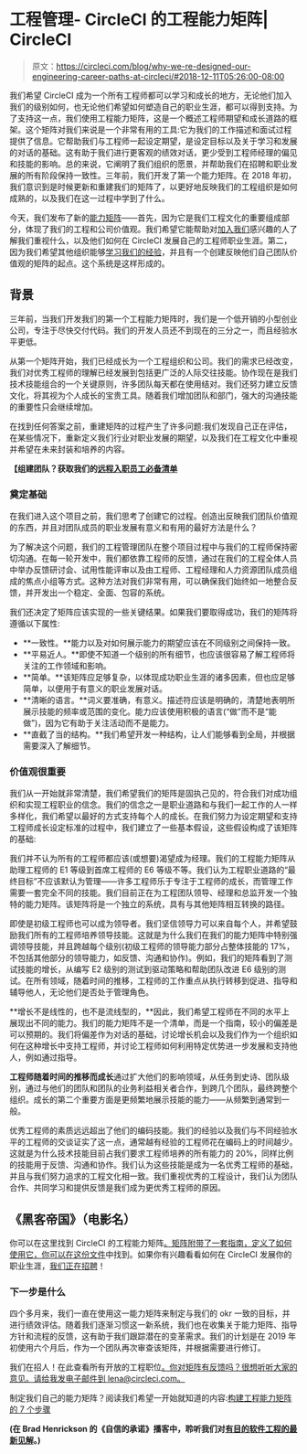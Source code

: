 # 工程管理- CircleCI 的工程能力矩阵| CircleCI

> 原文：<https://circleci.com/blog/why-we-re-designed-our-engineering-career-paths-at-circleci/#2018-12-11T05:26:00-08:00>

我们希望 CircleCI 成为一个所有工程师都可以学习和成长的地方，无论他们加入我们的级别如何，也无论他们希望如何塑造自己的职业生涯，都可以得到支持。为了支持这一点，我们使用工程能力矩阵，这是一个概述工程师期望和成长道路的框架。这个矩阵对我们来说是一个非常有用的工具:它为我们的工作描述和面试过程提供了信息。它帮助我们与工程师一起设定期望，是设定目标以及关于学习和发展的对话的基础。这有助于我们进行更客观的绩效对话，更少受到工程师经理的偏见和技能的影响。总的来说，它阐明了我们组织的愿景，并帮助我们在招聘和职业发展的所有阶段保持一致性。三年前，我们开发了第一个能力矩阵。在 2018 年初，我们意识到是时候更新和重建我们的矩阵了，以更好地反映我们的工程组织是如何成熟的，以及我们在这一过程中学到了什么。

今天，我们发布了新的[能力矩阵](https://docs.google.com/spreadsheets/d/131XZCEb8LoXqy79WWrhCX4sBnGhCM1nAIz4feFZJsEo/edit?usp=drive_web&ouid=102074010046731208988)——首先，因为它是我们工程文化的重要组成部分，体现了我们的工程和公司价值观。我们希望它能帮助对[加入我们](https://circleci.com/careers/)感兴趣的人了解我们重视什么，以及他们如何在 CircleCI 发展自己的工程师职业生涯。第二，因为我们希望其他组织能够[学习我们的经验](https://circleci.com/blog/7-steps-to-building-an-engineering-competency-matrix/)，并且有一个创建反映他们自己团队价值观的矩阵的起点。这个系统是这样形成的。

## 背景

三年前，当我们开发我们的第一个工程能力矩阵时，我们是一个低开销的小型创业公司，专注于尽快交付代码。我们的开发人员还不到现在的三分之一，而且经验水平更低。

从第一个矩阵开始，我们已经成长为一个工程组织和公司。我们的需求已经改变，我们对优秀工程师的理解已经发展到包括更广泛的人际交往技能。协作现在是我们技术技能组合的一个关键原则，许多团队每天都在使用结对。我们还努力建立反馈文化，将其视为个人成长的宝贵工具。随着我们增加团队和部门，强大的沟通技能的重要性只会继续增加。

在找到任何答案之前，重建矩阵的过程产生了许多问题:我们发现自己正在评估，在某些情况下，重新定义我们行业对职业发展的期望，以及我们在工程文化中重视并希望在未来封装和培养的内容。

**【组建团队？获取我们的[远程入职员工必备清单](https://circleci.com/blog/essential-checklists-for-onboarding-remote-employees/)**

### 奠定基础

在我们进入这个项目之前，我们思考了创建它的过程。创造出反映我们团队价值观的东西，并且对团队成员的职业发展有意义和有用的最好方法是什么？

为了解决这个问题，我们的工程管理团队在整个项目过程中与我们的工程师保持密切沟通。在每一轮开发中，我们都依靠工程师的反馈，通过在我们的工程全体人员中举办反馈研讨会、试用性能评审以及由工程师、工程经理和人力资源团队成员组成的焦点小组等方式。这种方法对我们非常有用，可以确保我们始终如一地整合反馈，并开发出一个稳定、全面、包容的系统。

我们还决定了矩阵应该实现的一些关键结果。如果我们要取得成功，我们的矩阵将遵循以下属性:

*   **一致性。**能力以及对如何展示能力的期望应该在不同级别之间保持一致。
*   **平易近人。**即使不知道一个级别的所有细节，也应该很容易了解工程师将关注的工作领域和影响。
*   **简单。**该矩阵应足够复杂，以体现成功职业生涯的诸多因素，但也应足够简单，以便用于有意义的职业发展对话。
*   **清晰的语言。**词义要准确，有意义。描述符应该是明确的，清楚地表明所展示技能的频率或范围的变化。能力应该使用积极的语言(“做”而不是“能做”)，因为它有助于关注活动而不是能力。
*   **直截了当的结构。**我们希望开发一种结构，让人们能够看到全局，并根据需要深入了解细节。

### 价值观很重要

我们从一开始就非常清楚，我们希望我们的矩阵是固执己见的，符合我们对成功组织和实现工程职业的信念。我们的信念之一是职业道路和与我们一起工作的人一样多样化，我们希望以最好的方式支持每个人的成长。在我们努力为设定期望和支持工程师成长设定标准的过程中，我们建立了一些基本假设，这些假设构成了该矩阵的基础:

我们并不认为所有的工程师都应该(或想要)渴望成为经理。我们的工程能力矩阵从助理工程师的 E1 等级到首席工程师的 E6 等级不等。我们认为工程职业道路的“最终目标”不应该默认为管理——许多工程师乐于专注于工程师的成长，而管理工作需要一套完全不同的技能。我们目前正在为工程团队领导、经理和总监开发一个独特的能力矩阵。该矩阵将是一个独立的系统，具有与其他矩阵相互转换的路径。

即使是初级工程师也可以成为领导者。我们坚信领导力可以来自每个人，并希望鼓励我们所有的工程师培养领导技能。这就是为什么我们在我们的能力矩阵中特别强调领导技能，并且跨越每个级别(初级工程师的领导能力部分占整体技能的 17%，不包括其他部分的领导能力，如反馈、沟通和协作)。例如，我们的矩阵看到了测试技能的增长，从编写 E2 级别的测试到驱动策略和帮助团队改进 E6 级别的测试。在所有领域，随着时间的推移，工程师的工作重点从执行转移到促进、指导和辅导他人，无论他们是否处于管理角色。

**增长不是线性的，也不是流线型的，**因此，我们希望工程师在不同的水平上展现出不同的能力。我们的能力矩阵不是一个清单，而是一个指南，较小的偏差是可以预期的。我们将偏差作为对话的基础，讨论增长机会以及我们作为一个组织如何在这种增长中支持工程师，并讨论工程师如何利用特定优势进一步发展和支持他人，例如通过指导。

**工程师随着时间的推移而成长**通过扩大他们的影响领域，从任务到史诗、团队级别，通过与他们的团队和团队的业务利益相关者合作，到跨几个团队，最终跨整个组织。成长的第二个重要方面是更频繁地展示技能的能力——从频繁到通常到一般。

优秀工程师的素质远远超出了他们的编码技能。我们的经验以及我们与不同经验水平的工程师的交谈证实了这一点，通常越有经验的工程师花在编码上的时间越少。这就是为什么技术技能目前占我们要求工程师培养的所有能力的 20%，同样比例的技能用于反馈、沟通和协作。我们认为这些技能是成为一名优秀工程师的基础，并且与我们努力追求的工程文化相一致。我们重视优秀的工程设计，我们认为团队合作、共同学习和提供反馈是我们成为更优秀工程师的原因。

## 《黑客帝国》（电影名）

你可以在这里找到 CircleCI 的工程能力矩阵[。矩阵附带了一套指南，定义了如何使用它，你可以在](https://docs.google.com/spreadsheets/d/19s8u_tEJ_m7vnDwE-LZMjuQGruL-2Vdt/edit?usp=sharing&ouid=108009512296677678916&rtpof=true&sd=true)[这份文件](https://drive.google.com/file/d/1F3xzmbdsMvfDZwZesvxcEIIBn2TmI4sg/view)中找到。如果你有兴趣看看如何在 CircleCI 发展你的职业生涯，[我们正在招聘](/careers/jobs/)！

### 下一步是什么

四个多月来，我们一直在使用这一能力矩阵来制定与我们的 okr 一致的目标，并进行绩效评估。随着我们逐渐习惯这一新系统，我们也在收集关于能力矩阵、指导方针和流程的反馈，这有助于我们跟踪潜在的变革需求。我们的计划是在 2019 年初使用六个月后，作为一个团队再次审查该矩阵，并根据需要进行修订。

我们在招人！在此查看所有开放的工程职位[。你对矩阵有反馈吗？很想听听大家的意见。请给我发电子邮件到 lena@circleci.com。](https://circleci.com/careers/)

制定我们自己的能力矩阵？阅读我们希望一开始就知道的内容:[构建工程能力矩阵的 7 个步骤](https://circleci.com/blog/7-steps-to-building-an-engineering-competency-matrix/)

**(在 Brad Henrickson 的《自信的承诺》播客中，聆听我们对[有目的软件工程的最新见解](https://www.youtube.com/watch?v=XMnNKjzfxm0)。)**